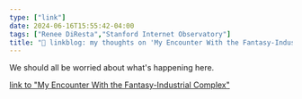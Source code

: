 ```yaml
---
type: ["link"]
date: 2024-06-16T15:55:42-04:00
tags: ["Renee DiResta","Stanford Internet Observatory"]
title: "🔗 linkblog: my thoughts on 'My Encounter With the Fantasy-Industrial Complex'"
---
```

We should all be worried about what's happening here.

[link to "My Encounter With the Fantasy-Industrial Complex"](https://www.theatlantic.com/ideas/archive/2024/06/cia-renee-censorship-conspiracy-twitter/678688/)

